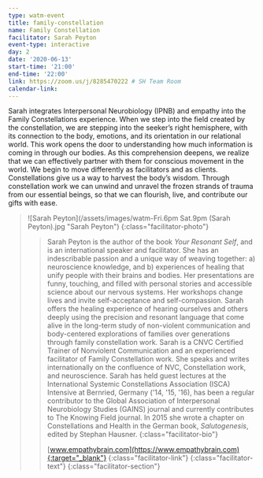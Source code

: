 ```yaml
---
type: watm-event
title: family-constellation
name: Family Constellation
facilitator: Sarah Peyton
event-type: interactive
day: 2
date: '2020-06-13'
start-time: '21:00'
end-time: '22:00'
link: https://zoom.us/j/8285470222 # SH Team Room
calendar-link:
---
```


Sarah integrates Interpersonal Neurobiology (IPNB) and empathy into the Family Constellations experience. When we step into the field created by the constellation, we are stepping into the seeker’s right hemisphere, with its connection to the body, emotions, and its orientation in our relational world. This work opens the door to understanding how much information is coming in through our bodies. As this comprehension deepens, we realize that we can effectively partner with them for conscious movement in the world. We begin to move differently as facilitators and as clients. Constellations give us a way to harvest the body’s wisdom. Through constellation work we can unwind and unravel the frozen strands of trauma from our essential beings, so that we can flourish, live, and contribute our gifts with ease.

> ![Sarah Peyton](/assets/images/watm-Fri.6pm Sat.9pm (Sarah Peyton).jpg "Sarah Peyton")
> {:class="facilitator-photo"}
>
> > Sarah Peyton is the author of the book _Your Resonant Self_, and is an international speaker and facilitator. She has an indescribable passion and a unique way of weaving together: a) neuroscience knowledge, and b) experiences of healing that unify people with their brains and bodies. Her presentations are funny, touching, and filled with personal stories and accessible science about our nervous systems. Her workshops change lives and invite self-acceptance and self-compassion. Sarah offers the healing experience of hearing ourselves and others deeply using the precision and resonant language that come alive in the long-term study of non-violent communication and body-centered explorations of families over generations through family constellation work. Sarah is a CNVC Certified Trainer of Nonviolent Communication and an experienced facilitator of Family Constellation work. She speaks and writes internationally on the confluence of NVC, Constellation work, and neuroscience. Sarah has held guest lectures at the International Systemic Constellations Association (ISCA) Intensive at Bernried, Germany ('14, '15, '16), has been a regular contributor to the Global Association of Interpersonal Neurobiology Studies (GAINS) journal and currently contributes to The Knowing Field journal. In 2015 she wrote a chapter on Constellations and Health in the German book, _Salutogenesis_, edited by Stephan Hausner.
> > {:class="facilitator-bio"}
> >
> > [www.empathybrain.com](https://www.empathybrain.com){:target="_blank"}
> > {:class="facilitator-link"}
> {:class="facilitator-text"}
{:class="facilitator-section"}
